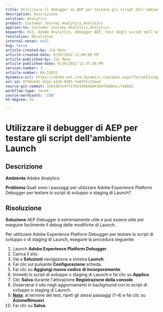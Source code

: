 ```yaml
---
title: Utilizzare il debugger di AEP per testare gli script dell'ambiente Launch
description: Descrizione
solution: Analytics
product: Customer Journey Analytics,Analytics
applies-to: Customer Journey Analytics,Analytics
keywords: KCS, Adobe Analytics, debugger AEP, test degli script dell’ambiente di avvio, Adobe Experience Platform, come
resolution: Resolution
internal-notes: null
bug: false
article-created-by: Jim Menn
article-created-date: 9/29/2022 11:09:09 PM
article-published-by: Jim Menn
article-published-date: 9/29/2022 11:37:36 PM
version-number: 3
article-number: KA-15633
dynamics-url: https://adobe-ent.crm.dynamics.com/main.aspx?forceUCI=1&pagetype=entityrecord&etn=knowledgearticle&id=82e3aeb3-4b40-ed11-9db1-0022480866ad
exl-id: 0750c641-d3a3-4234-9305-fe6f5fc33aed
source-git-commit: 32643bfe4f717d1930b4b84394fdb6b4ccfa8692
workflow-type: tm+mt
source-wordcount: '158'
ht-degree: 5%

---
```


# Utilizzare il debugger di AEP per testare gli script dell&#39;ambiente Launch

## Descrizione


<b>Ambiente</b>
Adobe Analytics

<b>Problema</b>
Quali sono i passaggi per utilizzare Adobe Experience Platform Debugger per testare lo script di sviluppo o staging di Launch?


## Risoluzione


<b>Soluzione</b>
AEP Debugger è estremamente utile e può essere utile per eseguire facilmente il debug delle modifiche di Launch.

Per utilizzare Adobe Experience Platform Debugger per testare lo script di sviluppo o di staging di Launch, eseguire la procedura seguente:

1. Launch <b>Adobe Experience Platform Debugger</b>.
2. Carica il sito.
3. Vai a <b>Soluzioni</b> navigazione a sinistra  <b>Launch</b>.
4. Fai clic sul pulsante <b>Configurazione</b> scheda.
5. Fai clic su <b>Aggiungi nuovo codice di incorporamento</b>.
6. Immetti lo script di sviluppo o staging di Launch e fai clic su <b>Applica</b>.
7. Clic <b>Salva</b> durante l&#39;attivazione <b>Registrazione della console</b>.
8. Osserverai il sito negli aggiornamenti in background con lo script di sviluppo o staging di Launch.
9. <b><u>Nota</u></b>: al termine del test, ripeti gli stessi passaggi (1-4) e fai clic su <b>Azione</b><b>Rimuovi</b>.
10. Fai clic su <b>Salva</b>.
